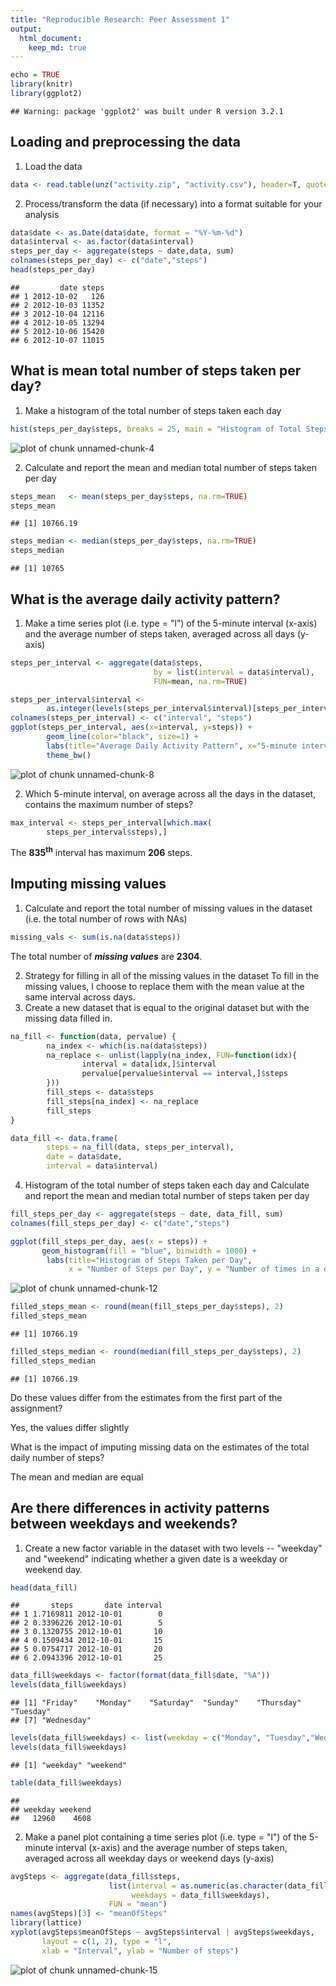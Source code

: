 ```yaml
---
title: "Reproducible Research: Peer Assessment 1"
output: 
  html_document:
    keep_md: true
---
```


```r
echo = TRUE
library(knitr)
library(ggplot2)
```

```
## Warning: package 'ggplot2' was built under R version 3.2.1
```
## Loading and preprocessing the data
1. Load the data

```r
data <- read.table(unz("activity.zip", "activity.csv"), header=T, quote="\"", sep=",")
```
2. Process/transform the data (if necessary) into a format suitable for your analysis

```r
data$date <- as.Date(data$date, format = "%Y-%m-%d")
data$interval <- as.factor(data$interval)
steps_per_day <- aggregate(steps ~ date,data, sum)
colnames(steps_per_day) <- c("date","steps")
head(steps_per_day)
```

```
##         date steps
## 1 2012-10-02   126
## 2 2012-10-03 11352
## 3 2012-10-04 12116
## 4 2012-10-05 13294
## 5 2012-10-06 15420
## 6 2012-10-07 11015
```
## What is mean total number of steps taken per day?
1. Make a histogram of the total number of steps taken each day


```r
hist(steps_per_day$steps, breaks = 25, main = "Histogram of Total Steps per Day")
```

![plot of chunk unnamed-chunk-4](figure/unnamed-chunk-4-1.png) 

2. Calculate and report the mean and median total number of steps taken per day


```r
steps_mean   <- mean(steps_per_day$steps, na.rm=TRUE)
steps_mean
```

```
## [1] 10766.19
```


```r
steps_median <- median(steps_per_day$steps, na.rm=TRUE)
steps_median
```

```
## [1] 10765
```

## What is the average daily activity pattern?

1. Make a time series plot (i.e. type = "l") of the 5-minute interval (x-axis) and the average number of steps taken, averaged across all days (y-axis)

```r
steps_per_interval <- aggregate(data$steps, 
                                by = list(interval = data$interval),
                                FUN=mean, na.rm=TRUE)
```


```r
steps_per_interval$interval <- 
        as.integer(levels(steps_per_interval$interval)[steps_per_interval$interval])
colnames(steps_per_interval) <- c("interval", "steps")
ggplot(steps_per_interval, aes(x=interval, y=steps)) +   
        geom_line(color="black", size=1) +  
        labs(title="Average Daily Activity Pattern", x="5-minute interval", y="average number of steps") +  
        theme_bw()
```

![plot of chunk unnamed-chunk-8](figure/unnamed-chunk-8-1.png) 


2. Which 5-minute interval, on average across all the days in the dataset, contains the maximum number of steps?

```r
max_interval <- steps_per_interval[which.max(  
        steps_per_interval$steps),]
```
The **835<sup>th</sup>** interval has maximum **206** steps.

## Imputing missing values
1. Calculate and report the total number of missing values in the dataset (i.e. the total number of rows with NAs)

```r
missing_vals <- sum(is.na(data$steps))
```
The total number of ***missing values*** are **2304**.

2. Strategy for filling in all of the missing values in the dataset
To fill in the missing values, I choose to replace them with the mean value at the same interval across days.
3. Create a new dataset that is equal to the original dataset but with the missing data filled in.

```r
na_fill <- function(data, pervalue) {
        na_index <- which(is.na(data$steps))
        na_replace <- unlist(lapply(na_index, FUN=function(idx){
                interval = data[idx,]$interval
                pervalue[pervalue$interval == interval,]$steps
        }))
        fill_steps <- data$steps
        fill_steps[na_index] <- na_replace
        fill_steps
}

data_fill <- data.frame(  
        steps = na_fill(data, steps_per_interval),  
        date = data$date,  
        interval = data$interval)
```
4. Histogram of the total number of steps taken each day and Calculate and report the mean and median total number of steps taken per day

```r
fill_steps_per_day <- aggregate(steps ~ date, data_fill, sum)
colnames(fill_steps_per_day) <- c("date","steps")

ggplot(fill_steps_per_day, aes(x = steps)) + 
       geom_histogram(fill = "blue", binwidth = 1000) + 
        labs(title="Histogram of Steps Taken per Day", 
             x = "Number of Steps per Day", y = "Number of times in a day(Count)") + theme_bw()
```

![plot of chunk unnamed-chunk-12](figure/unnamed-chunk-12-1.png) 

```r
filled_steps_mean <- round(mean(fill_steps_per_day$steps), 2)
filled_steps_mean
```

```
## [1] 10766.19
```

```r
filled_steps_median <- round(median(fill_steps_per_day$steps), 2)
filled_steps_median
```

```
## [1] 10766.19
```

Do these values differ from the estimates from the first part of the assignment?

Yes, the values differ slightly

What is the impact of imputing missing data on the estimates of the total daily number of steps?

The mean and median are equal


## Are there differences in activity patterns between weekdays and weekends?

1. Create a new factor variable in the dataset with two levels -- "weekday" and "weekend" indicating whether a given date is a weekday or weekend day.



```r
head(data_fill)
```

```
##       steps       date interval
## 1 1.7169811 2012-10-01        0
## 2 0.3396226 2012-10-01        5
## 3 0.1320755 2012-10-01       10
## 4 0.1509434 2012-10-01       15
## 5 0.0754717 2012-10-01       20
## 6 2.0943396 2012-10-01       25
```

```r
data_fill$weekdays <- factor(format(data_fill$date, "%A"))
levels(data_fill$weekdays)
```

```
## [1] "Friday"    "Monday"    "Saturday"  "Sunday"    "Thursday"  "Tuesday"  
## [7] "Wednesday"
```

```r
levels(data_fill$weekdays) <- list(weekday = c("Monday", "Tuesday","Wednesday","Thursday", "Friday"),weekend = c("Saturday", "Sunday"))
levels(data_fill$weekdays)
```

```
## [1] "weekday" "weekend"
```

```r
table(data_fill$weekdays)
```

```
## 
## weekday weekend 
##   12960    4608
```

2. Make a panel plot containing a time series plot (i.e. type = "l") of the 5-minute interval (x-axis) and the average number of steps taken, averaged across all weekday days or weekend days (y-axis)

```r
avgSteps <- aggregate(data_fill$steps, 
                      list(interval = as.numeric(as.character(data_fill$interval)), 
                           weekdays = data_fill$weekdays),
                      FUN = "mean")
names(avgSteps)[3] <- "meanOfSteps"
library(lattice)
xyplot(avgSteps$meanOfSteps ~ avgSteps$interval | avgSteps$weekdays, 
       layout = c(1, 2), type = "l", 
       xlab = "Interval", ylab = "Number of steps")
```

![plot of chunk unnamed-chunk-15](figure/unnamed-chunk-15-1.png) 


